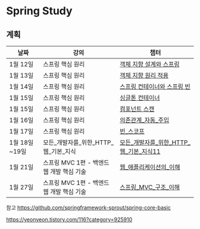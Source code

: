 # Spring Study

## 계획
| 날짜 |강의|챕터 |
| ------ | ------------------- | -------------------------------------------------------- |
| 1월 12일 | 스프링 핵심 원리 |  [객체 지향 설계와 스프링](스프링_핵심_원리/01_객체_지향_설계와_스프링.md)|
| 1월 13일 | 스프링 핵심 원리 |  [객체 지향 원리 적용](스프링_핵심_원리/02_객체_지향_원리_적용.md)|
| 1월 14일 | 스프링 핵심 원리|  [스프링 컨테이너와 스프링 빈](스프링_핵심_원리/03_스프링_컨테이너와_스프링_빈)|
| 1월 15일 | 스프링 핵심 원리|  [싱글톤 컨테이너](스프링_핵심_원리/04_싱글톤_컨테이너)|
| 1월 15일 |스프링 핵심 원리|  [컴포넌트 스캔](스프링_핵심_원리/05_컴포넌트_스캔)|
| 1월 16일 |스프링 핵심 원리|  [의존관계_자동_주입](스프링_핵심_원리/06_의존관계_자동_주입.md)|
| 1월 17일 |스프링 핵심 원리|  [빈_스코프](스프링_핵심_원리/07_빈_스코프.md)|
| 1월 18일~19일 |모든_개발자를_위한_HTTP_웹_기본_지식| [모든_개발자를_위한_HTTP_웹_기본_지식11](모든_개발자를_위한_HTTP_웹_기본_지식.md)|
| 1월 21일 |스프링 MVC 1편 - 백엔드 웹 개발 핵심 기술| [웹_애플리케이션의_이해](스프링_mvc1/01_웹_애플리케이션의_이해.md)|
| 1월 27일 |스프링 MVC 1편 - 백엔드 웹 개발 핵심 기술| [스프링_MVC_구조_이해](스프링_mvc1/05_스프링_MVC_구조_이해.md)|

참고
https://github.com/springframework-sprout/spring-core-basic

https://yeonyeon.tistory.com/116?category=925910